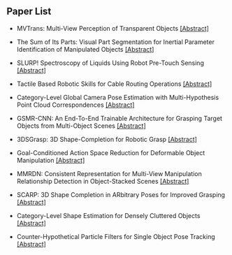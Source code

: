 ## Paper List

- MVTrans: Multi-View Perception of Transparent Objects
[[Abstract]](https://events.infovaya.com/presentation?id=91751)

- The Sum of Its Parts: Visual Part Segmentation for Inertial Parameter Identification of Manipulated Objects
[[Abstract]](https://events.infovaya.com/presentation?id=91754)

- SLURP! Spectroscopy of Liquids Using Robot Pre-Touch Sensing
[[Abstract]](https://events.infovaya.com/presentation?id=91757)

- Tactile Based Robotic Skills for Cable Routing Operations
[[Abstract]](https://events.infovaya.com/presentation?id=91760)

- Category-Level Global Camera Pose Estimation with Multi-Hypothesis Point Cloud Correspondences
[[Abstract]](https://events.infovaya.com/presentation?id=91763)

- GSMR-CNN: An End-To-End Trainable Architecture for Grasping Target Objects from Multi-Object Scenes
[[Abstract]](https://events.infovaya.com/presentation?id=91766)

- 3DSGrasp: 3D Shape-Completion for Robotic Grasp
[[Abstract]](https://events.infovaya.com/presentation?id=91769)

- Goal-Conditioned Action Space Reduction for Deformable Object Manipulation
[[Abstract]](https://events.infovaya.com/presentation?id=91772)

- MMRDN: Consistent Representation for Multi-View Manipulation Relationship Detection in Object-Stacked Scenes
[[Abstract]](https://events.infovaya.com/presentation?id=91775)

- SCARP: 3D Shape Completion in ARbitrary Poses for Improved Grasping
[[Abstract]](https://events.infovaya.com/presentation?id=91778)

- Category-Level Shape Estimation for Densely Cluttered Objects
[[Abstract]](https://events.infovaya.com/presentation?id=91781)

- Counter-Hypothetical Particle Filters for Single Object Pose Tracking
[[Abstract]](https://events.infovaya.com/presentation?id=91784)

